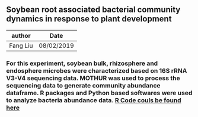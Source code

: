 ## Soybean root associated bacterial community dynamics in response to plant development

author | Date
-----| -----
Fang Liu | 08/02/2019

### For this experiment, soybean bulk, rhizosphere and endosphere microbes were characterized based on 16S rRNA V3-V4 sequencing data. MOTHUR was used to process the sequencing data to generate community abundance dataframe. R packages and Python based softwares were used to analyze bacteria abundance data. [R Code couls be found here]()
